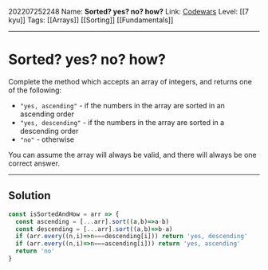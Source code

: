 202207252248
Name: **Sorted? yes? no? how?**
Link: [Codewars](https://www.codewars.com/kata/580a4734d6df748060000045)
Level: [[7 kyu]]
Tags: [[Arrays]] [[Sorting]] [[Fundamentals]]

---

# Sorted? yes? no? how?

Complete the method which accepts an array of integers, and returns one of the following:

-   `"yes, ascending"` - if the numbers in the array are sorted in an ascending order
-   `"yes, descending"` - if the numbers in the array are sorted in a descending order
-   `"no"` - otherwise

You can assume the array will always be valid, and there will always be one correct answer.

---

## Solution

``` javascript
const isSortedAndHow = arr => {
  const ascending = [...arr].sort((a,b)=>a-b)
  const descending = [...arr].sort((a,b)=>b-a)
  if (arr.every((n,i)=>n===descending[i])) return 'yes, descending'
  if (arr.every((n,i)=>n===ascending[i])) return 'yes, ascending'
  return 'no'
}
```